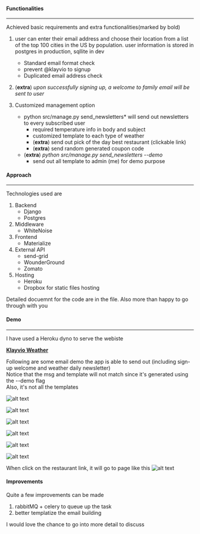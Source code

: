 #### Functionalities
---------
Achieved basic requirements and extra functionalities(marked by bold)
1. user can enter their email address and choose their location from a list of the top 100 cities in the US by population. user information is stored in postgres in production, sqllite in dev
    * Standard email format check
    * prevent @klayvio to signup
    * Duplicated email address check

2. (**extra**) *upon successfully signing up, a welcome to family email will be sent to user*

3. Customized management option
    *  python src/manage.py send_newsletters* will send out newsletters to every subscribed user
        * required temperature info in body and subject
        * customized template to each type of weather
        * (**extra**) send out pick of the day best restaurant (clickable link)
        * (**extra**) send random generated coupon code
    * (**extra**) *python src/manage.py send_newsletters --demo*
        * send out all template to admin (me) for demo purpose

#### Approach
-----------
Technologies used are
1. Backend
    * Django
    * Postgres
2. Middleware
    * WhiteNoise
3. Frontend
    * Materialize
4. External API
    * send-grid
    * WounderGround
    * Zomato
4. Hosting
    * Heroku
    * Dropbox for static files hosting

Detailed docuemnt for the code are in the file. Also more than happy to go through
with you
#### Demo
-------
I have used a Heroku dyno to serve the webiste

**[Klayvio Weather](https://demo-klayvio-weather.herokuapp.com/)**

Following are some email demo the app is able to send out (including sign-up welcome and weather daily newsletter)   
Notice that the msg and template will not match since it's generated using the --demo flag   
Also, it's not all the templates 


![alt text](https://www.dropbox.com/s/70z4hmprl2q71mn/3.png?raw=1 "Logo Title Text 1")



![alt text](https://www.dropbox.com/s/vhne7ixix2e42sg/1.png?raw=1 "Logo Title Text 1")



![alt text](https://www.dropbox.com/s/dr2lw35ky67ij09/2.png?dl=1 "Logo Title Text 1")



![alt text](https://www.dropbox.com/s/odq9bt35zprzvw2/4.png?raw=1 "Logo Title Text 1")



![alt text](https://www.dropbox.com/s/mlhohruwmpuqtz7/5.png?raw=1 "Logo Title Text 1")



![alt text](https://www.dropbox.com/s/l2zbglxb75akrl1/7_new.png?raw=1 "Logo Title Text 1")


When click on the restaurant link, it will go to page like this
![alt text](https://www.dropbox.com/s/5r5zwppl1yqyzun/6.png?raw=1 "Logo Title Text 1")


#### Improvements
Quite a few improvements can be made
1. rabbitMQ + celery to queue up the task
2. better templatize the email building

I would love the chance to go into more detail to discuss
